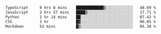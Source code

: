 <!--START_SECTION:waka-->

```txt
TypeScript     8 hrs 8 mins    ████████████▒░░░░░░░░░░░░   48.69 %
JavaScript     2 hrs 57 mins   ████▒░░░░░░░░░░░░░░░░░░░░   17.71 %
Python         1 hr 14 mins    ██░░░░░░░░░░░░░░░░░░░░░░░   07.42 %
CSS            1 hr            █▓░░░░░░░░░░░░░░░░░░░░░░░   06.05 %
Markdown       53 mins         █▒░░░░░░░░░░░░░░░░░░░░░░░   05.38 %
```

<!--END_SECTION:waka-->